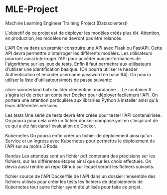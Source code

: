 # MLE-Project
 Machine Learning Engineer Training Project (Datascientest)
 
L'objectif de ce projet est de déployer les modèles créés plus tôt. Attention, en production, les modèles ne devront pas être relancés.

L'API
On va dans un premier construire une API avec Flask ou FastAPI. Cette API devra permettre d'interroger les différents modèles. Les utilisateurs pourront aussi interroger l'API pour accéder aux performances de l'algorithme sur les jeux de tests. Enfin il faut permettre aux utilisateurs d'utiliser une identification basique. (On pourra utiliser le header Authentication et encoder username:password en base 64). On pourra utiliser la liste d'utilisateurs/mots de passe suivante:

alice: wonderland
bob: builder
clementine: mandarine
...
Le container
Il s'agira ici de créer un container Docker pour déployer facilement l'API. On portera une attention particulière aux librairies Python à installer ainsi qu'à leurs différentes versions.

Les tests
Une série de tests devra être créée pour tester l'API contenairisée. On pourra pour cela créé un fichier docker-compose.yml en s'inspirant de ce qui a été fait dans l'évaluation de Docker.

Kubernetes
On pourra enfin créer un fichier de déploiement ainsi qu'un Service et un Ingress avec Kubernetes pour permettre le déploiement de l'API sur au moins 3 Pods.

Rendus
Les attendus sont un fichier pdf contenant des précisions sur les fichiers, sur les différentes étapes ainsi que sur les choix effectués. On devra aussi rendre un repo Github sur lequel seront les fichiers suivants:

fichier source de l'API
Dockerfile de l'API
dans un dossier l'ensemble des fichiers utilisés pour créer les tests
les fichiers de déploiements de Kubernetes
tout autre fichier ayant été utilisés pour faire ce projet.
